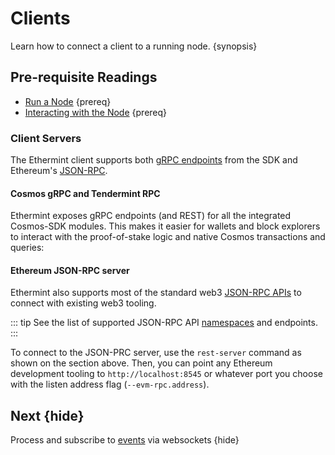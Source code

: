 <!--
order: 6
-->

# Clients

Learn how to connect a client to a running node. {synopsis}

## Pre-requisite Readings

- [Run a Node](./run_node.md) {prereq}
- [Interacting with the Node](https://docs.cosmos.network/v0.43/run-node/interact-node.html) {prereq}

### Client Servers

The Ethermint client supports both [gRPC endpoints](https://cosmos.network/rpc) from the SDK and Ethereum's [JSON-RPC](https://eth.wiki/json-rpc/API).

#### Cosmos gRPC and Tendermint RPC

Ethermint exposes gRPC endpoints (and REST) for all the integrated Cosmos-SDK modules. This makes it easier for
wallets and block explorers to interact with the proof-of-stake logic and native Cosmos transactions and queries:

#### Ethereum JSON-RPC server

Ethermint also supports most of the standard web3 [JSON-RPC
APIs](https://eth.wiki/json-rpc/API) to connect with existing web3 tooling.

::: tip
See the list of supported JSON-RPC API [namespaces](https://geth.ethereum.org/docs/rpc/server) and endpoints.
:::

To connect to the JSON-PRC server, use the `rest-server` command as shown on the section above. Then, you can point any Ethereum development tooling to `http://localhost:8545` or whatever port you choose with the listen address flag (`--evm-rpc.address`).

## Next {hide}

Process and subscribe to [events](./events.md) via websockets {hide}
